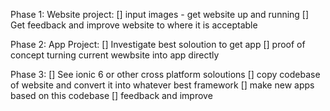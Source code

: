 Phase 1:
Website project:
[] input images - get website up and running
[] Get feedback and improve website to where it is acceptable

Phase 2:
App Project:
[] Investigate best soloution to get app
[] proof of concept turning current wewbsite into app directly

Phase 3:
[] See ionic 6 or other cross platform soloutions
[] copy codebase of website and convert it into whatever best framework
[] make new apps based on this codebase
[] feedback and improve
